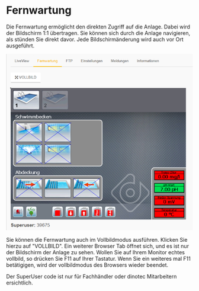 # Fernwartung


Die Fernwartung ermöglicht den direkten Zugriff auf die Anlage. Dabei wird der Bildschirm 1:1 übertragen.
Sie können sich durch die Anlage navigieren, als stünden Sie direkt davor.
Jede Bildschirmänderung wird auch vor Ort ausgeführt.

![image alt text](assets/vnc.png)

Sie können die Fernwartung auch im Vollbildmodus ausführen. Klicken Sie hierzu auf "VOLLBILD".
Ein weiterer Browser Tab öffnet sich, und es ist nur der Bildschirm der Anlage zu sehen. Wollen Sie auf Ihrem Monitor echtes vollbild, so drücken Sie F11 auf Ihrer Tastatur.
Wenn Sie ein weiteres mal F11 betätigigen, wird der vollbildmodus des Browsers wieder beendet.

Der SuperUser code ist nur für Fachhändler oder dinotec Mitarbeitern ersichtlich.